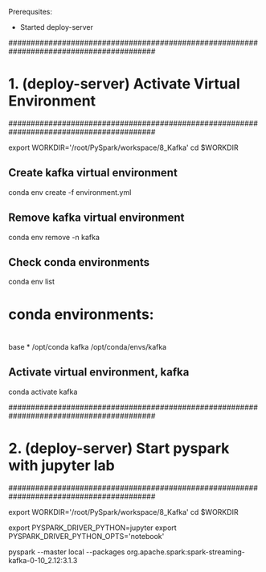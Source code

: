 Prerequsites:
- Started deploy-server

#########################################################################################
# 1. (deploy-server) Activate Virtual Environment
#########################################################################################

export WORKDIR='/root/PySpark/workspace/8_Kafka'
cd $WORKDIR

## Create kafka virtual environment
conda env create -f environment.yml

## Remove kafka virtual environment
conda env remove -n kafka

## Check conda environments
conda env list
# conda environments:
#
base                  *  /opt/conda
kafka                    /opt/conda/envs/kafka

## Activate virtual environment, kafka
conda activate kafka

#########################################################################################
# 2. (deploy-server) Start pyspark with jupyter lab
#########################################################################################

export WORKDIR='/root/PySpark/workspace/8_Kafka'
cd $WORKDIR

export PYSPARK_DRIVER_PYTHON=jupyter
export PYSPARK_DRIVER_PYTHON_OPTS='notebook'

pyspark --master local --packages org.apache.spark:spark-streaming-kafka-0-10_2.12:3.1.3
